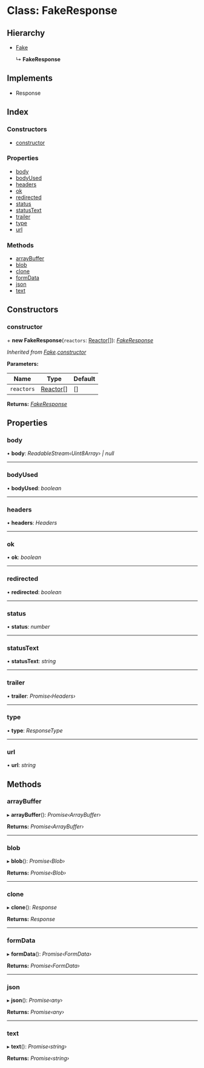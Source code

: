 
# Class: FakeResponse

## Hierarchy

* [Fake](fake.md)

  ↳ **FakeResponse**

## Implements

* Response

## Index

### Constructors

* [constructor](fakeresponse.md#constructor)

### Properties

* [body](fakeresponse.md#body)
* [bodyUsed](fakeresponse.md#bodyused)
* [headers](fakeresponse.md#headers)
* [ok](fakeresponse.md#ok)
* [redirected](fakeresponse.md#redirected)
* [status](fakeresponse.md#status)
* [statusText](fakeresponse.md#statustext)
* [trailer](fakeresponse.md#trailer)
* [type](fakeresponse.md#type)
* [url](fakeresponse.md#url)

### Methods

* [arrayBuffer](fakeresponse.md#arraybuffer)
* [blob](fakeresponse.md#blob)
* [clone](fakeresponse.md#clone)
* [formData](fakeresponse.md#formdata)
* [json](fakeresponse.md#json)
* [text](fakeresponse.md#text)

## Constructors

###  constructor

\+ **new FakeResponse**(`reactors`: [Reactor](reactor.md)[]): *[FakeResponse](fakeresponse.md)*

*Inherited from [Fake](fake.md).[constructor](fake.md#constructor)*

**Parameters:**

Name | Type | Default |
------ | ------ | ------ |
`reactors` | [Reactor](reactor.md)[] | [] |

**Returns:** *[FakeResponse](fakeresponse.md)*

## Properties

###  body

• **body**: *ReadableStream‹Uint8Array› | null*

___

###  bodyUsed

• **bodyUsed**: *boolean*

___

###  headers

• **headers**: *Headers*

___

###  ok

• **ok**: *boolean*

___

###  redirected

• **redirected**: *boolean*

___

###  status

• **status**: *number*

___

###  statusText

• **statusText**: *string*

___

###  trailer

• **trailer**: *Promise‹Headers›*

___

###  type

• **type**: *ResponseType*

___

###  url

• **url**: *string*

## Methods

###  arrayBuffer

▸ **arrayBuffer**(): *Promise‹ArrayBuffer›*

**Returns:** *Promise‹ArrayBuffer›*

___

###  blob

▸ **blob**(): *Promise‹Blob›*

**Returns:** *Promise‹Blob›*

___

###  clone

▸ **clone**(): *Response*

**Returns:** *Response*

___

###  formData

▸ **formData**(): *Promise‹FormData›*

**Returns:** *Promise‹FormData›*

___

###  json

▸ **json**(): *Promise‹any›*

**Returns:** *Promise‹any›*

___

###  text

▸ **text**(): *Promise‹string›*

**Returns:** *Promise‹string›*
